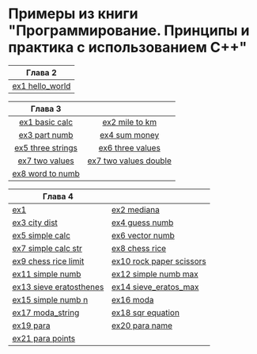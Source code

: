 # Примеры из книги "Программирование. Принципы и практика с использованием С++"

[base_part]:https://github.com/neandrey/stroustrup/tree/main/
[Ch_02]:Ch_02/exercise/
[Ch_03]:Ch_03/exercise/
[Ch_04]:Ch_04/exercise/


| Глава 2                                          |
| ------------------------------------------------ |
| [ex1 hello_world]([base_part][Ch_02]hello_world) |


|                       Глава 3                        |                                                              |
| :--------------------------------------------------: | :----------------------------------------------------------: |
|    [ex1 basic calc]([base_part][Ch_03]basic_calc)    |        [ex2 mile to km]([base_part][Ch_03]mile_to_km)        |
|     [ex3 part numb]([base_part][Ch_03]part_numb)     |         [ex4 sum money]([base_part][Ch_03]sum_money)         |
| [ex5 three strings]([base_part][Ch_03]three_strings) |      [ex6 three values]([base_part][Ch_03]three_values)      |
|    [ex7 two values]([base_part][Ch_03]two_values)    | [ex7 two values double]([base_part][Ch_03]two_values_double) |
|  [ex8 word to numb]([base_part][Ch_03]word_to_numb)  |


| Глава 4                                                      |                                                                      |
| ------------------------------------------------------------ | -------------------------------------------------------------------- |
| [ex1]([base_part][Ch_04]1_exercise)                          | [ex2 mediana]([base_part][Ch_04]2_mediana)                           |
| [ex3 city dist]([base_part][Ch_04]3_city_dist)               | [ex4 guess numb]([base_part][Ch_04]4_guess_numb)                     |
| [ex5 simple calc]([base_part][Ch_04]5_simple_calc)           | [ex6 vector numb]([base_part][Ch_04]6_vector_numb)                   |
| [ex7 simple calc str]([base_part][Ch_04]7_simple_calc_str)   | [ex8 chess rice]([base_part][Ch_04]8_chess_rice)                     |
| [ex9 chess rice limit]([base_part][Ch_04]9_chess_rice_limit) | [ex10 rock paper scissors]([base_part][Ch_04]10_rock_paper_scissors) |
| [ex11 simple numb]([base_part][Ch_04]11_simple_numb)         | [ex12 simple numb max]([base_part][Ch_04]12_simple_numb_max)         |
| [ex13 sieve eratosthenes]([base_part][Ch_04]13_sieve_eratos) | [ex14 sieve_eratos_max]([base_part][Ch_04]14_sieve_eratos_max)       |
| [ex15 simple numb n]([base_part][Ch_04]15_simple_numb_n)     | [ex16 moda]([base_part][Ch_04]16_moda)                               |
| [ex17 moda_string]([base_part][Ch_04]17_moda_string)         | [ex18 sqr equation]([base_part][Ch_04]18_sqr_equation)               |
| [ex19 para]([base_part][Ch_04]19_para)                       | [ex20 para name]([base_part][Ch_04]20_para_name)                     |
| [ex21 para points]([base_part][Ch_04]21_para_point)          |
